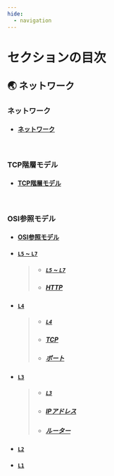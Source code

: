 ```yaml
---
hide:
  - navigation
---
```


# セクションの目次

## 🌏 ネットワーク

### ネットワーク

- #### [︎ネットワーク](https://hiroki-it.github.io/tech-notebook/network/network.html)

<br>

### TCP階層モデル

- #### [︎TCP階層モデル](https://hiroki-it.github.io/tech-notebook/network/network_model_tcp.html)

<br>

### ︎OSI参照モデル

- #### [︎OSI参照モデル](https://hiroki-it.github.io/tech-notebook/network/network_model_osi.html)

- #### <u>`L5` ~ `L7`</u>

  > - ##### [`L5` ~ `L7`](https://hiroki-it.github.io/tech-notebook/network/network_model_osi_l5_l7.html)
  > - ##### [HTTP](https://hiroki-it.github.io/tech-notebook/network/network_model_osi_l5_l7_http.html)

- #### <u>`L4`</u>

  > - ##### [`L4`](https://hiroki-it.github.io/tech-notebook/network/network_model_osi_l4.html)
  > - ##### [TCP](https://hiroki-it.github.io/tech-notebook/network/network_model_osi_l4_tcp.html)
  > - ##### [ポート](https://hiroki-it.github.io/tech-notebook/network/network_model_osi_l4_port.html)

- #### <u>`L3`</u>

  > - ##### [`L3`](https://hiroki-it.github.io/tech-notebook/network/network_model_osi_l3.html)
  > - ##### [︎IPアドレス](https://hiroki-it.github.io/tech-notebook/network/network_model_osi_l3_ip_address.html)
  > - ##### [︎ルーター](https://hiroki-it.github.io/tech-notebook/network/network_model_osi_l3_router.html)

- #### [`L2`](https://hiroki-it.github.io/tech-notebook/network/network_model_osi_l2.html)

- #### [`L1`](https://hiroki-it.github.io/tech-notebook/network/network_model_osi_l1.html)

<br>
